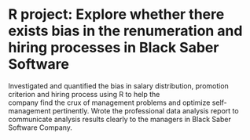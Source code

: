 # R project: Explore whether there exists bias in the renumeration and hiring processes in Black Saber Software  
  Investigated and quantified the bias in salary distribution, promotion criterion and hiring process using R to help the   
  company find the crux of management problems and optimize self-management pertinently. Wrote the professional data analysis 
  report to communicate analysis results clearly to the managers in Black Saber Software Company. 

